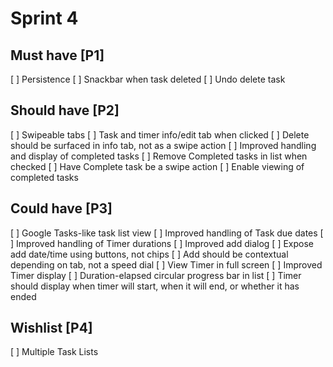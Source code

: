 # Sprint 4

## Must have [P1]

[ ] Persistence
[ ] Snackbar when task deleted
[ ] Undo delete task

## Should have [P2]

[ ] Swipeable tabs
[ ] Task and timer info/edit tab when clicked
[ ] Delete should be surfaced in info tab, not as a swipe action
[ ] Improved handling and display of completed tasks
    [ ] Remove Completed tasks in list when checked
    [ ] Have Complete task be a swipe action
    [ ] Enable viewing of completed tasks

## Could have [P3]

[ ] Google Tasks-like task list view
[ ] Improved handling of Task due dates
[ ] Improved handling of Timer durations
[ ] Improved add dialog
    [ ] Expose add date/time using buttons, not chips
    [ ] Add should be contextual depending on tab, not a speed dial
[ ] View Timer in full screen
[ ] Improved Timer display
    [ ] Duration-elapsed circular progress bar in list
    [ ] Timer should display when timer will start, when it will end, or whether it has ended

## Wishlist [P4]

[ ] Multiple Task Lists
